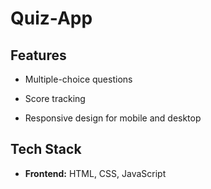 # Quiz-App

## Features

- Multiple-choice questions

- Score tracking

- Responsive design for mobile and desktop


## Tech Stack

- **Frontend:** HTML, CSS, JavaScript